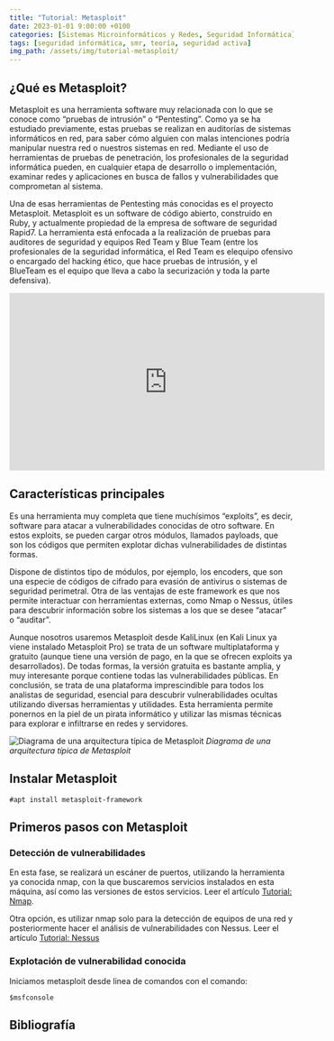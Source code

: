 ```yaml
---
title: "Tutorial: Metasploit"
date: 2023-01-01 9:00:00 +0100
categories: [Sistemas Microinformáticos y Redes, Seguridad Informática]
tags: [seguridad informática, smr, teoría, seguridad activa]
img_path: /assets/img/tutorial-metasploit/
---
```


## ¿Qué es Metasploit?

Metasploit es una herramienta software muy relacionada con lo que se conoce como “pruebas de intrusión” o “Pentesting”. Como ya se ha estudiado previamente, estas pruebas se realizan en auditorías de sistemas informáticos en red, para saber cómo alguien con malas intenciones podría manipular nuestra red o nuestros sistemas en red. Mediante el uso de herramientas de pruebas de penetración, los profesionales de la seguridad informática pueden, en cualquier etapa de desarrollo o implementación, examinar redes y aplicaciones en busca de fallos y vulnerabilidades que comprometan al sistema.

Una de esas herramientas de Pentesting más conocidas es el proyecto Metasploit. Metasploit es un software de código abierto, construido en Ruby, y actualmente propiedad de la empresa de software de seguridad Rapid7. La herramienta está enfocada a la realización de pruebas para  auditores de seguridad y equipos Red Team y Blue Team (entre los profesionales de la seguridad informática, el Red Team es elequipo ofensivo o encargado del hacking ético, que hace pruebas de intrusión, y el BlueTeam es el equipo que lleva a cabo la securización y toda la parte defensiva).

<iframe width="560" height="315" src="https://www.youtube.com/embed/-B7UBbhewuw" title="YouTube video player" frameborder="0" allow="accelerometer; autoplay; clipboard-write; encrypted-media; gyroscope; picture-in-picture; web-share" allowfullscreen></iframe>

## Características principales

Es una herramienta muy completa que tiene muchísimos “exploits”, es decir, software para atacar a vulnerabilidades conocidas de otro software. En estos exploits, se pueden cargar otros módulos, llamados payloads, que son los códigos que permiten explotar dichas vulnerabilidades de distintas formas.

Dispone de distintos tipo de módulos, por ejemplo, los encoders, que son una especie de códigos de cifrado para evasión de antivirus o sistemas de seguridad perimetral.
Otra de las ventajas de este framework es que nos permite interactuar con herramientas externas, como Nmap o Nessus, útiles para descubrir información sobre los sistemas a los que se desee “atacar” o “auditar”.

Aunque nosotros usaremos Metasploit desde KaliLinux (en Kali Linux ya viene instalado Metasploit Pro) se trata de un software multiplataforma y gratuito (aunque tiene una versión de pago, en la que se ofrecen exploits ya desarrollados). De todas formas, la versión gratuita es bastante amplia, y muy interesante porque contiene todas las vulnerabilidades públicas.
En conclusión, se trata de una plataforma imprescindible para todos los analistas de seguridad, esencial para descubrir vulnerabilidades ocultas utilizando diversas herramientas y utilidades. Esta herramienta  permite ponernos en la piel de un pirata informático y utilizar las mismas técnicas para explorar e infiltrarse en redes y servidores.

![Diagrama de una arquitectura típica de Metasploit](metasploit-guide-set-up.png)
_Diagrama de una arquitectura típica de Metasploit_

## Instalar Metasploit

```console
#apt install metasploit-framework
```

## Primeros pasos con Metasploit

### Detección de vulnerabilidades

En esta fase, se realizará un escáner de puertos, utilizando la herramienta ya conocida nmap, con la que buscaremos servicios instalados en esta máquina, así como las versiones de estos servicios. Leer el artículo [Tutorial: Nmap](/posts/tutorial-nmap).

Otra opción, es utilizar nmap solo para la detección de equipos de una red y posteriormente hacer el análisis de vulnerabilidades con Nessus. Leer el artículo [Tutorial: Nessus](/posts/tutorial-nessus)

### Explotación de vulnerabilidad conocida

Iniciamos metasploit desde linea de comandos con el comando:


```console
$msfconsole
```

## Bibliografía

